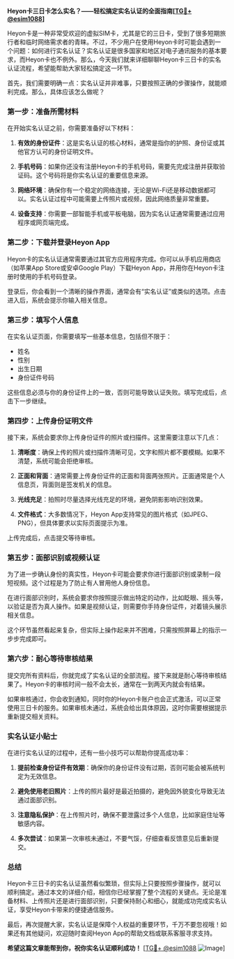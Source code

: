 **Heyon卡三日卡怎么实名？——轻松搞定实名认证的全面指南[[TG💪+ @esim1088](https://t.me/s/esim1088)]**

Heyon卡是一种非常受欢迎的虚拟SIM卡，尤其是它的三日卡，受到了很多短期旅行者和临时网络需求者的青睐。不过，不少用户在使用Heyon卡时可能会遇到一个问题：如何进行实名认证？实名认证是很多国家和地区对电子通讯服务的基本要求，而Heyon卡也不例外。那么，今天我们就来详细聊聊Heyon卡三日卡的实名认证流程，希望能帮助大家轻松搞定这一环节。

首先，我们需要明确一点：实名认证并非难事，只要按照正确的步骤操作，就能顺利完成。那么，具体应该怎么做呢？

### **第一步：准备所需材料**

在开始实名认证之前，你需要准备好以下材料：

1. **有效的身份证件**：这是实名认证的核心材料，通常是指你的护照、身份证或其他官方认可的身份证明文件。
   
2. **手机号码**：如果你还没有注册Heyon卡的手机号码，需要先完成注册并获取验证码。这个号码将是你实名认证的重要信息来源。

3. **网络环境**：确保你有一个稳定的网络连接，无论是Wi-Fi还是移动数据都可以。实名认证过程中可能需要上传照片或视频，因此网络质量非常重要。

4. **设备支持**：你需要一部智能手机或平板电脑，因为实名认证通常需要通过应用程序或网页端完成。

### **第二步：下载并登录Heyon App**

Heyon卡的实名认证通常需要通过其官方应用程序完成。你可以从手机应用商店（如苹果App Store或安卓Google Play）下载Heyon App，并用你在Heyon卡注册时使用的手机号码登录。

登录后，你会看到一个清晰的操作界面，通常会有“实名认证”或类似的选项。点击进入后，系统会提示你输入相关信息。

### **第三步：填写个人信息**

在实名认证页面，你需要填写一些基本信息，包括但不限于：

- 姓名
- 性别
- 出生日期
- 身份证件号码

这些信息必须与你的身份证件上的一致，否则可能导致认证失败。填写完成后，点击下一步继续。

### **第四步：上传身份证明文件**

接下来，系统会要求你上传身份证件的照片或扫描件。这里需要注意以下几点：

1. **清晰度**：确保上传的照片或扫描件清晰可见，文字和照片都不要模糊。如果不清楚，系统可能会拒绝审核。

2. **正面和背面**：通常需要上传身份证件的正面和背面两张照片。正面通常是个人信息页，背面则是签发机关的信息。

3. **光线充足**：拍照时尽量选择光线充足的环境，避免阴影影响识别效果。

4. **文件格式**：大多数情况下，Heyon App支持常见的图片格式（如JPEG、PNG），但具体要求以实际页面提示为准。

上传完成后，点击提交等待审核。

### **第五步：面部识别或视频认证**

为了进一步确认身份的真实性，Heyon卡可能会要求你进行面部识别或录制一段短视频。这个过程是为了防止有人冒用他人身份信息。

在进行面部识别时，系统会要求你按照提示做出特定的动作，比如眨眼、摇头等，以验证是否为真人操作。如果是视频认证，则需要你手持身份证件，对着镜头展示相关信息。

这个环节虽然看起来复杂，但实际上操作起来并不困难，只需按照屏幕上的指示一步步完成即可。

### **第六步：耐心等待审核结果**

提交完所有资料后，你就完成了实名认证的全部流程。接下来就是耐心等待审核结果了。Heyon卡的审核时间一般不会太长，通常在一到两天内就会有结果。

如果审核通过，你会收到通知，同时你的Heyon卡账户也会正式激活，可以正常使用三日卡的服务。如果审核未通过，系统会给出具体原因，这时你需要根据提示重新提交相关资料。

### **实名认证小贴士**

在进行实名认证的过程中，还有一些小技巧可以帮助你提高成功率：

1. **提前检查身份证件有效期**：确保你的身份证件没有过期，否则可能会被系统判定为无效信息。

2. **避免使用老旧照片**：上传的照片最好是最近拍摄的，避免因外貌变化导致无法通过面部识别。

3. **注意隐私保护**：在上传照片时，确保不要泄露过多个人信息，比如家庭住址等敏感内容。

4. **多次尝试**：如果第一次审核未通过，不要气馁，仔细查看反馈意见后重新提交。

### **总结**

Heyon卡三日卡的实名认证虽然看似繁琐，但实际上只要按照步骤操作，就可以顺利搞定。通过本文的详细介绍，相信你已经掌握了整个流程的关键点。无论是准备材料、上传照片还是进行面部识别，只要保持耐心和细心，就能成功完成实名认证，享受Heyon卡带来的便捷通信服务。

最后，再次提醒大家，实名认证是保障个人权益的重要环节，千万不要忽视哦！如果还有其他疑问，欢迎随时查阅Heyon App的帮助文档或联系客服寻求支持。

**希望这篇文章能帮到你，祝你实名认证顺利成功！** [[TG💪+ @esim1088](https://t.me/s/esim1088) ![Image](https://i.postimg.cc/4NQfJmqS/Snipaste-2025-05-13-00-14-12.png)]